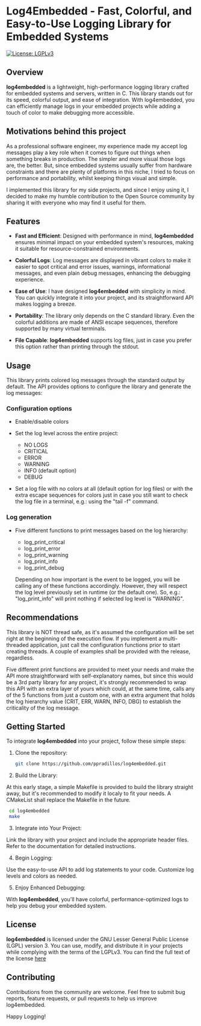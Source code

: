 # Log4Embedded - Fast, Colorful, and Easy-to-Use Logging Library for Embedded Systems

[![License: LGPLv3](https://img.shields.io/badge/License-LGPLv3-blue.svg)](https://www.gnu.org/licenses/lgpl-3.0)

## Overview

**log4embedded** is a lightweight, high-performance logging library crafted for embedded systems and servers, written in C. This library stands out for its speed, colorful output, and ease of integration. With log4embedded, you can efficiently manage logs in your embedded projects while adding a touch of color to make debugging more accessible.

## Motivations behind this project

As a professional software engineer, my experience made my accept log messages play a key role when it comes to figure out things when something breaks in production. The simpler and more visual those logs are, the better.
But, since embedded systems usually suffer from hardware constraints and there are plenty of platforms in this niche, I tried to focus on performance and portability, whilst keeping things visual and simple.

I implemented this library for my side projects, and since I enjoy using it, I decided to make my humble contribution to the Open Source community by sharing it with everyone who may find it useful for them.

## Features

- **Fast and Efficient**: Designed with performance in mind, **log4embedded** ensures minimal impact on your embedded system's resources, making it suitable for resource-constrained environments.

- **Colorful Logs**: Log messages are displayed in vibrant colors to make it easier to spot critical and error issues, warnings, informational messages, and even plain debug messages, enhancing the debugging experience.

- **Ease of Use**: I have designed **log4embedded** with simplicity in mind. You can quickly integrate it into your project, and its straightforward API makes logging a breeze.

- **Portability**: The library only depends on the C standard library. Even the colorful additions are made of ANSI escape sequences, therefore supported by many virtual terminals.

- **File Capable**: **log4embedded** supports log files, just in case you prefer this option rather than printing through the stdout.

## Usage

This library prints colored log messages through the standard output by default. The API provides options to configure the library and generate the log messages: 

### Configuration options

- Enable/disable colors

- Set the log level across the entire project:
	- NO LOGS
	- CRITICAL
	- ERROR
	- WARNING
	- INFO (default option)
	- DEBUG
	
- Set a log file with no colors at all (default option for log files) or with the extra escape sequences for colors just in case you still want to check the log file in a terminal, e.g.: using the "tail -f" command.

### Log generation

- Five different functions to print messages based on the log hierarchy:
	- log_print_critical
	- log_print_error
	- log_print_warning
	- log_print_info
	- log_print_debug
	
	Depending on how important is the event to be logged, you will be calling any of these functions accordingly. However, they will respect the log level previously set in runtime (or the default one). So, e.g.: "log_print_info" will print nothing if selected log level is "WARNING".

## Recommendations
	
This library is NOT thread safe, as it's assumed the configuration will be set right at the beginning of the execution flow. If you implement a multi-threaded application, just call the configuration functions prior to start creating threads.
A couple of examples shall be provided with the release, regardless.

Five different print functions are provided to meet your needs and make the API more straightforward with self-explanatory names, but since this would be a 3rd party library for any project, it's strongly recommended to wrap this API with an extra layer of yours which could, at the same time, calls any of the 5 functions from just a custom one, with an extra argument that holds the log hierarchy value (CRIT, ERR, WARN, INFO, DBG) to establish the criticality of the log message.

## Getting Started

To integrate **log4embedded** into your project, follow these simple steps:

1. Clone the repository:

   ```bash
   git clone https://github.com/ppradillos/log4embedded.git
   ```

2. Build the Library:

At this early stage, a simple Makefile is provided to build the library straight away, but it's recommended to modify it localy to fit your needs. A CMakeList shall replace the Makefile in the future.

   ```bash
	cd log4embedded
	make
   ```
	
3. Integrate into Your Project:

Link the library with your project and include the appropriate header files. Refer to the documentation for detailed instructions.

4. Begin Logging:

Use the easy-to-use API to add log statements to your code. Customize log levels and colors as needed.

5. Enjoy Enhanced Debugging:

With **log4embedded**, you'll have colorful, performance-optimized logs to help you debug your embedded system.


## License
**log4embedded** is licensed under the GNU Lesser General Public License (LGPL) version 3. You can use, modify, and distribute it in your projects while complying with the terms of the LGPLv3.
You can find the full text of the license [here](https://www.gnu.org/licenses/lgpl-3.0)

## Contributing
Contributions from the community are welcome. Feel free to submit bug reports, feature requests, or pull requests to help us improve log4embedded.


Happy Logging!
